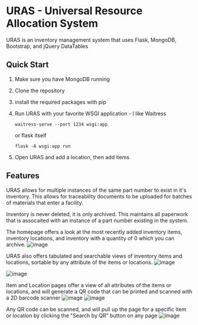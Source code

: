 # URAS - Universal Resource Allocation System

URAS is an inventory management system that uses Flask, MongoDB, Bootstrap, and jQuery DataTables

## Quick Start
1. Make sure you have MongoDB running
2. Clone the repository
3. install the required packages with pip
4. Run URAS with your favorite WSGI application - I like Waitress

     ``waitress-serve --port 1234 wsgi:app``

    or flask itself

    ``flask -A wsgi:app run``
5. Open URAS and add a location, then add items

## Features

URAS allows for multiple instances of the same part number to exist in it's inventory. This allows for traceability documents to be uploaded for batches of materials that enter a facility. 

Inventory is never deleted, it is only archived. This maintains all paperwork that is assocaited with an instance of a part number existing in the system. 

The homepage offers a look at the most recently added inventory items, inventory locations, and inventory with a quantity of 0 which you can archive. 
![image](https://github.com/ens1/URAS/assets/3011085/7b178e76-4fc4-4026-9f36-c580b3548286)

URAS also offers tabulated and searchable views of inventory items and locations, sortable by any attribute of the items or locations. 
![image](https://github.com/ens1/URAS/assets/3011085/173c1974-e6a0-41c9-84ab-30e1d158859a)

![image](https://github.com/ens1/URAS/assets/3011085/477f84bc-87f7-4156-9ad3-e7bda7718cd7)

Item and Location pages offer a view of all attributes of the items or locations, and will generate a QR code that can be printed and scanned with a 2D barcode scanner
![image](https://github.com/ens1/URAS/assets/3011085/4b348f21-fa12-4c10-b60e-cfa74bc5f96d)
![image](https://github.com/ens1/URAS/assets/3011085/ef161ceb-46fa-48c6-b676-f0e0c1924ba1)

Any QR code can be scanned, and will pull up the page for a specific item or location by clicking the "Search by QR" button on any page
![image](https://github.com/ens1/URAS/assets/3011085/e8a3949f-b9e2-4ca5-b284-e7ffa48fed14)
